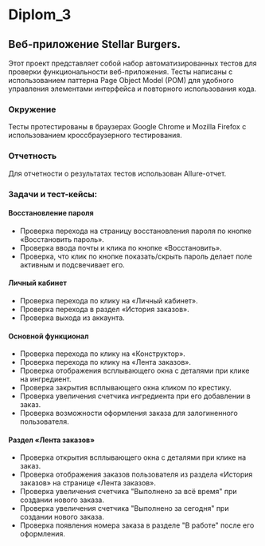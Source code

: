 # Diplom_3

##  Веб-приложение Stellar Burgers. 
Этот проект представляет собой набор автоматизированных тестов для проверки функциональности веб-приложения. Тесты написаны с использованием паттерна Page Object Model (POM) для удобного управления элементами интерфейса и повторного использования кода.

### Окружение
Тесты протестированы в браузерах Google Chrome и Mozilla Firefox с использованием кроссбраузерного тестирования.

### Отчетность
Для отчетности о результатах тестов использован Allure-отчет.

### Задачи и тест-кейсы:
#### Восстановление пароля
- Проверка перехода на страницу восстановления пароля по кнопке «Восстановить пароль».
- Проверка ввода почты и клика по кнопке «Восстановить».
- Проверка, что клик по кнопке показать/скрыть пароль делает поле активным и подсвечивает его.

#### Личный кабинет
- Проверка перехода по клику на «Личный кабинет».
- Проверка перехода в раздел «История заказов».
- Проверка выхода из аккаунта.

#### Основной функционал
- Проверка перехода по клику на «Конструктор».
- Проверка перехода по клику на «Лента заказов».
- Проверка отображения всплывающего окна с деталями при клике на ингредиент.
- Проверка закрытия всплывающего окна кликом по крестику.
- Проверка увеличения счетчика ингредиента при его добавлении в заказ.
- Проверка возможности оформления заказа для залогиненного пользователя.

#### Раздел «Лента заказов»
- Проверка открытия всплывающего окна с деталями при клике на заказ.
- Проверка отображения заказов пользователя из раздела «История заказов» на странице «Лента заказов».
- Проверка увеличения счетчика "Выполнено за всё время" при создании нового заказа.
- Проверка увеличения счетчика "Выполнено за сегодня" при создании нового заказа.
- Проверка появления номера заказа в разделе "В работе" после его оформления.